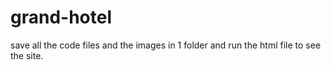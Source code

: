 # grand-hotel
save all the code files and the images in 1 folder
and run the html file to see the site.
